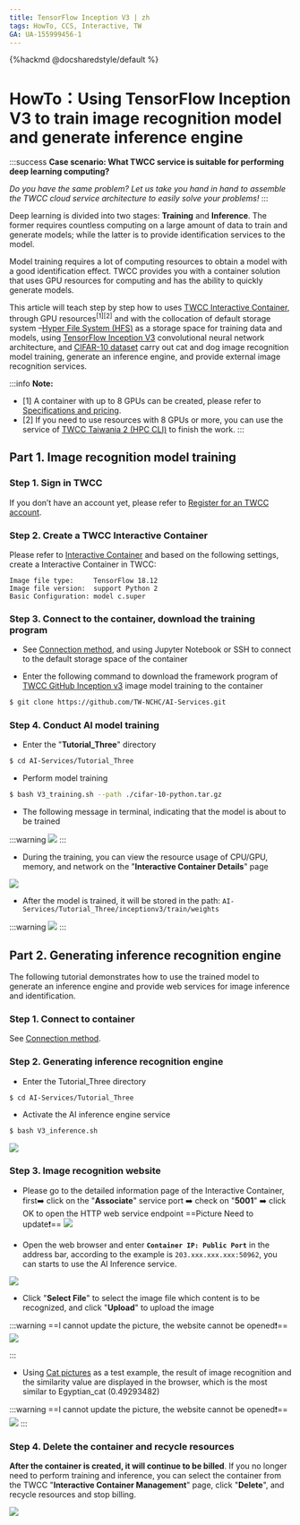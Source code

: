 ```yaml
---
title: TensorFlow Inception V3 | zh
tags: HowTo, CCS, Interactive, TW
GA: UA-155999456-1
---
```


{%hackmd @docsharedstyle/default %}

# HowTo：Using TensorFlow Inception V3 to train image recognition model and generate inference engine

:::success
<i class="fa fa-star" aria-hidden="true"></i> **Case scenario: What TWCC service is suitable for performing deep learning computing?**

*Do you have the same problem? Let us take you hand in hand to assemble the TWCC cloud service architecture to easily solve your problems!*
:::

Deep learning is divided into two stages: **Training** and **Inference**. The former requires countless computing on a large amount of data to train and generate models; while the latter is to provide identification services to the model.

Model training requires a lot of computing resources to obtain a model with a good identification effect. TWCC provides you with a container solution that uses GPU resources for computing and has the ability to quickly generate models.


This article will teach step by step how to uses [TWCC Interactive Container](https://www.twcc.ai/doc?page=container), through GPU resources<sup>[1][2]</sup> and with the collocation of default storage system –[Hyper File System (HFS)](https://www.twcc.ai/doc?page=hfs) as a storage space for training data and models, using [TensorFlow Inception V3](https://www.tensorflow.org/api_docs/python/tf/keras/applications/InceptionV3) convolutional neural network architecture, and [CIFAR-10 dataset](https://www.cs.toronto.edu/~kriz/cifar.html) carry out cat and dog image recognition model training, generate an inference engine, and provide external image recognition services.

:::info
<i class="fa fa-paperclip fa-20" aria-hidden="true"></i> **Note:**
- [1] A container with up to 8 GPUs can be created, please refer to [<ins>Specifications and pricing</ins>](https://www.twcc.ai/doc?page=price#%E5%AE%B9%E5%99%A8%E9%81%8B%E7%AE%97%E6%9C%8D%E5%8B%99-Container-Compute-Service-CCS).
- [2] If you need to use resources with 8 GPUs or more, you can use the service of [<ins>TWCC Taiwania 2 (HPC CLI)</ins>](https://www.twcc.ai/doc?page=hpc_cli) to finish the work.
:::


## Part 1. Image recognition model training

### Step 1. Sign in TWCC

If you don’t have an account yet, please refer to [Register for an TWCC account](https://www.twcc.ai/doc?page=register_account).

### Step 2. Create a TWCC Interactive Container

Please refer to [Interactive Container](https://man.twcc.ai/s/SJlZnSOaN#%E5%BB%BA%E7%AB%8B%E9%96%8B%E7%99%BC%E5%9E%8B%E5%AE%B9%E5%99%A8) and based on the following settings, create a Interactive Container in TWCC:

```
Image file type:     TensorFlow 18.12
Image file version:  support Python 2
Basic Configuration: model c.super 
```

### Step 3. Connect to the container, download the training program

- See [Connection method](https://www.twcc.ai/doc?page=container#連線使用方式), and using Jupyter Notebook or SSH to connect to the default storage space of the container


- Enter the following command to download the framework program of [TWCC GitHub Inception v3](https://github.com/TW-NCHC/AI-Services/tree/V3Training) image model training to the container

 ```bash
$ git clone https://github.com/TW-NCHC/AI-Services.git
 ```


  
### Step 4. Conduct AI model training
 
 - Enter the "**Tutorial_Three**" directory
 
 ```bash
 $ cd AI-Services/Tutorial_Three
 ``` 
 
 - Perform model training
 
 ```bash
$ bash V3_training.sh --path ./cifar-10-python.tar.gz
  ``` 

- The following message in terminal, indicating that the model is about to be trained

:::warning
![](https://cos.twcc.ai/SYS-MANUAL/uploads/upload_73e007a0bba2a9291a54bd03dd260893.png)
:::

 
- During the training, you can view the resource usage of CPU/GPU, memory, and network on the "**Interactive  Container Details**" page

![](https://cos.twcc.ai/SYS-MANUAL/uploads/upload_ac448244502db32c89da844e30e525bf.png)


 
- After the model is trained, it will be stored in the path: `AI-Services/Tutorial_Three/inceptionv3/train/weights` 

:::warning
![](https://cos.twcc.ai/SYS-MANUAL/uploads/upload_2a714f02d570256125e5b2ab9c92234c.png)
:::


## Part 2. Generating inference recognition engine

The following tutorial demonstrates how to use the trained model to generate an inference engine and provide web services for image inference and identification.

### Step 1. Connect to container

See [Connection method](https://www.twcc.ai/doc?page=container#連線使用方式).

    
### Step 2. Generating inference recognition engine 
 
- Enter the Tutorial_Three directory

```bash
$ cd AI-Services/Tutorial_Three
``` 
 
- Activate the AI inference engine service

```bash
$ bash V3_inference.sh
``` 
 
![](https://cos.twcc.ai/SYS-MANUAL/uploads/upload_309b6636ffb075f5de28ceeca0b7bac9.png)


### Step 3. Image recognition website

- Please go to the detailed information page of the Interactive Container, first:arrow_right: click on the "**Associate**" service port :arrow_right: check on "**5001**" :arrow_right: click OK to open the HTTP web service endpoint
==Picture Need to update:exclamation:==
![](https://cos.twcc.ai/SYS-MANUAL/uploads/upload_fd0f4028883bfaca0f24e08a3eaf4012.png)


- Open the web browser and enter **`Container IP: Public Port`** in the address bar, according to the example is `203.xxx.xxx.xxx:50962`, you can starts to use the AI Inference service.

![](https://cos.twcc.ai/SYS-MANUAL/uploads/upload_66a4b466dca3684f31f39305a66cff2d.png)


- Click "**Select File**" to select the image file which content is to be recognized, and click "**Upload**" to upload the image

:::warning
==I cannot update the picture, the website cannot be opened:exclamation:==
![](https://cos.twcc.ai/SYS-MANUAL/uploads/upload_e2799644668d5a4edf5d6e228515e8bd.jpg)

:::

- Using [Cat pictures](https://cos.twcc.ai/SYS-MANUAL/uploads/upload_8dc7172e7891a230d3932a7e987b55e1.jpg) as a test example, the result of image recognition and the similarity value are displayed in the browser, which is the most similar to Egyptian_cat (0.49293482)


:::warning
==I cannot update the picture, the website cannot be opened:exclamation:==
![](https://cos.twcc.ai/SYS-MANUAL/uploads/upload_b8464fe7cd03c895eb918b64a8778633.jpg)
:::


### Step 4. Delete the container and recycle resources


**After the container is created, it will continue to be billed**. If you no longer need to perform training and inference, you can select the container from the TWCC "**Interactive Container Management**" page, click "**Delete**", and recycle resources and stop billing.

![](https://cos.twcc.ai/SYS-MANUAL/uploads/upload_cfc738150d4e438c51bfae3418c4fa60.png)
